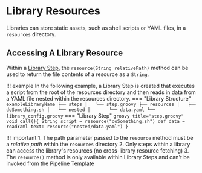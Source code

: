 # Library Resources

Libraries can store static assets, such as shell scripts or YAML files, in a `resources` directory.

## Accessing A Library Resource

Within a [Library Step](./library-steps.md), the `resource(String relativePath)` method can be used to return the file contents of a resource as a `String`.

!!! example
    In the following example, a Library Step is created that executes a script from the root of the resources directory and then reads in data from a YAML file nested within the resources directory.
    === "Library Structure"
        ```
        exampleLibraryName
        ├── steps
        │   └── step.groovy
        ├── resources
        │   ├── doSomething.sh
        │   └── nested
        │       └── data.yaml
        └── library_config.groovy
        ```
    === "Library Step"
        ``` groovy title="step.groovy"
        void call(){
          String script = resource("doSomething.sh")
          def data = readYaml text: resource("nested/data.yaml")
        }
        ```

!!! important
    1. The path parameter passed to the `resource` method must be a *relative path* within the `resources` directory
    2. Only steps within a library can access the library's resources (no cross-library resource fetching)
    3. The `resource()` method is only available within Library Steps and can't be invoked from the Pipeline Template
